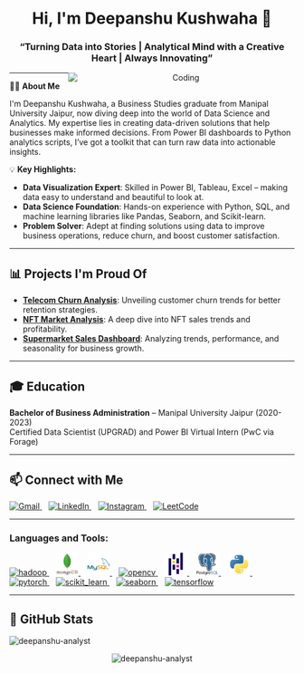 <h1 align="center">Hi, I'm Deepanshu Kushwaha 👋</h1>
<h3 align="center">“Turning Data into Stories | Analytical Mind with a Creative Heart | Always Innovating”</h3>

<p align="center">
  <img align="right" alt="Coding" width="400" src="https://cdn.dribbble.com/users/1162077/screenshots/3848914/programmer.gif">
</p>


---

👨‍💻 **About Me**

I'm Deepanshu Kushwaha, a Business Studies graduate from Manipal University Jaipur, now diving deep into the world of Data Science and Analytics. My expertise lies in creating data-driven solutions that help businesses make informed decisions. From Power BI dashboards to Python analytics scripts, I’ve got a toolkit that can turn raw data into actionable insights.


💡 **Key Highlights:**
- **Data Visualization Expert**: Skilled in Power BI, Tableau, Excel – making data easy to understand and beautiful to look at.
- **Data Science Foundation**: Hands-on experience with Python, SQL, and machine learning libraries like Pandas, Seaborn, and Scikit-learn.
- **Problem Solver**: Adept at finding solutions using data to improve business operations, reduce churn, and boost customer satisfaction.

---

## 📊 Projects I'm Proud Of
- **[Telecom Churn Analysis](https://deepanshu-analyst.github.io/Telecom-Chrun-Analysis/)**: Unveiling customer churn trends for better retention strategies.
- **[NFT Market Analysis](https://deepanshu-analyst.github.io/NFT-Cryptopunk_Analysis/)**: A deep dive into NFT sales trends and profitability.
- **[Supermarket Sales Dashboard](https://deepanshu-analyst.github.io/power-BI-project/)**: Analyzing trends, performance, and seasonality for business growth.

---

## 🎓 Education
**Bachelor of Business Administration** – Manipal University Jaipur (2020-2023)  
Certified Data Scientist (UPGRAD) and Power BI Virtual Intern (PwC via Forage)

---

## 📫 Connect with Me

<p align="left">
  <a href="mailto:rachitkushwaha1090@gmail.com" target="_blank">
    <img src="https://static.vecteezy.com/system/resources/previews/020/964/377/original/gmail-mail-icon-for-web-design-free-png.png" alt="Gmail" height="40" width="40" />
  </a>&nbsp;&nbsp; <!-- Added space -->
  <a href="https://www.linkedin.com/in/deepanshu-kushwaha/" target="_blank">
    <img src="https://raw.githubusercontent.com/rahuldkjain/github-profile-readme-generator/master/src/images/icons/Social/linked-in-alt.svg" alt="LinkedIn" height="40" width="40" />
  </a>&nbsp;&nbsp; <!-- Added space -->
  <a href="https://instagram.com/rach_it_99" target="_blank">
    <img src="https://raw.githubusercontent.com/rahuldkjain/github-profile-readme-generator/master/src/images/icons/Social/instagram.svg" alt="Instagram" height="40" width="40" />
  </a>&nbsp;&nbsp; <!-- Added space -->
  <a href="https://www.leetcode.com/rachit_99" target="_blank">
    <img src="https://raw.githubusercontent.com/rahuldkjain/github-profile-readme-generator/master/src/images/icons/Social/leet-code.svg" alt="LeetCode" height="40" width="40" />
  </a>
</p>

---

<h3 align="left">Languages and Tools:</h3>
<p align="left"> 
  <a href="https://hadoop.apache.org/" target="_blank" rel="noreferrer"> 
    <img src="https://www.vectorlogo.zone/logos/apache_hadoop/apache_hadoop-icon.svg" alt="hadoop" width="40" height="40"/> 
  </a>&nbsp;&nbsp; <!-- Added space -->
  <a href="https://www.mongodb.com/" target="_blank" rel="noreferrer"> 
    <img src="https://raw.githubusercontent.com/devicons/devicon/master/icons/mongodb/mongodb-original-wordmark.svg" alt="mongodb" width="40" height="40"/> 
  </a>&nbsp;&nbsp; <!-- Added space -->
  <a href="https://www.mysql.com/" target="_blank" rel="noreferrer"> 
    <img src="https://raw.githubusercontent.com/devicons/devicon/master/icons/mysql/mysql-original-wordmark.svg" alt="mysql" width="40" height="40"/> 
  </a>&nbsp;&nbsp; <!-- Added space -->
  <a href="https://opencv.org/" target="_blank" rel="noreferrer"> 
    <img src="https://www.vectorlogo.zone/logos/opencv/opencv-icon.svg" alt="opencv" width="40" height="40"/> 
  </a>&nbsp;&nbsp; <!-- Added space -->
  <a href="https://pandas.pydata.org/" target="_blank" rel="noreferrer"> 
    <img src="https://raw.githubusercontent.com/devicons/devicon/2ae2a900d2f041da66e950e4d48052658d850630/icons/pandas/pandas-original.svg" alt="pandas" width="40" height="40"/> 
  </a>&nbsp;&nbsp; <!-- Added space -->
  <a href="https://www.postgresql.org" target="_blank" rel="noreferrer"> 
    <img src="https://raw.githubusercontent.com/devicons/devicon/master/icons/postgresql/postgresql-original-wordmark.svg" alt="postgresql" width="40" height="40"/> 
  </a>&nbsp;&nbsp; <!-- Added space -->
  <a href="https://www.python.org" target="_blank" rel="noreferrer"> 
    <img src="https://raw.githubusercontent.com/devicons/devicon/master/icons/python/python-original.svg" alt="python" width="40" height="40"/> 
  </a>&nbsp;&nbsp; <!-- Added space -->
  <a href="https://pytorch.org/" target="_blank" rel="noreferrer"> 
    <img src="https://www.vectorlogo.zone/logos/pytorch/pytorch-icon.svg" alt="pytorch" width="40" height="40"/> 
  </a>&nbsp;&nbsp; <!-- Added space -->
  <a href="https://scikit-learn.org/" target="_blank" rel="noreferrer"> 
    <img src="https://upload.wikimedia.org/wikipedia/commons/0/05/Scikit_learn_logo_small.svg" alt="scikit_learn" width="40" height="40"/> 
  </a>&nbsp;&nbsp; <!-- Added space -->
  <a href="https://seaborn.pydata.org/" target="_blank" rel="noreferrer"> 
    <img src="https://seaborn.pydata.org/_images/logo-mark-lightbg.svg" alt="seaborn" width="40" height="40"/> 
  </a>&nbsp;&nbsp; <!-- Added space -->
  <a href="https://www.tensorflow.org" target="_blank" rel="noreferrer"> 
    <img src="https://www.vectorlogo.zone/logos/tensorflow/tensorflow-icon.svg" alt="tensorflow" width="40" height="40"/> 
  </a>
</p>

---

## 🌟 GitHub Stats
<p align="left">
  <img src="https://github-readme-stats.vercel.app/api/top-langs?username=deepanshu-analyst&show_icons=true&locale=en&layout=compact" alt="deepanshu-analyst" />
</p>

<p align="center">
  <img src="https://github-readme-stats.vercel.app/api?username=deepanshu-analyst&show_icons=true&locale=en" alt="deepanshu-analyst" />
</p>

